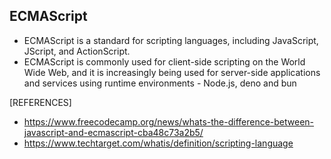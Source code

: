 ## ECMAScript
- ECMAScript is a standard for scripting languages, including JavaScript, JScript, and ActionScript.
- ECMAScript is commonly used for client-side scripting on the World Wide Web, and it is increasingly being used for server-side applications and services using runtime environments - Node.js, deno and bun

[REFERENCES]
- https://www.freecodecamp.org/news/whats-the-difference-between-javascript-and-ecmascript-cba48c73a2b5/
- https://www.techtarget.com/whatis/definition/scripting-language
